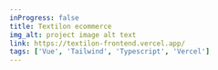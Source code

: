```yaml
---
inProgress: false
title: Textilon ecommerce
img_alt: project image alt text
link: https://textilon-frontend.vercel.app/
tags: ['Vue', 'Tailwind', 'Typescript', 'Vercel']
---
```

